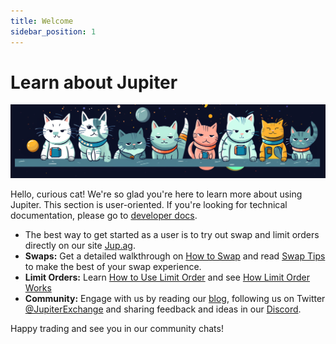 ```yaml
---
title: Welcome
sidebar_position: 1
---
```


# Learn about Jupiter

![Cats](../guides/img/cat_banner.png)

Hello, curious cat! We're so glad you're here to learn more about using Jupiter. 
This section is user-oriented. If you're looking for technical documentation, please go to [developer docs](/docs).

- The best way to get started as a user is to try out swap and limit orders directly on our site [Jup.ag](https://jup.ag).
- **Swaps:** Get a detailed walkthrough on [How to Swap](/guides/jupiter-swap/swap) and read [Swap Tips](/guides/jupiter-swap/swap-tips) to make the best of your swap experience.
- **Limit Orders:** Learn [How to Use Limit Order](/guides/limit-order/limit-order) and see [How Limit Order Works](/guides/limit-order/how-lo-work)
- **Community:** Engage with us by reading our [blog](/blog), following us on Twitter [@JupiterExchange](https://twitter.com/JupiterExchange) and sharing feedback and ideas in our [Discord](https://discord.gg/jup). 

Happy trading and see you in our community chats!
